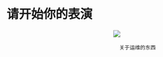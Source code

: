 # 请开始你的表演
<p align="center">
<img src="https://s1.ax1x.com/2018/10/08/iJn5JU.jpg">
 </p>


                                        关于运维的东西
